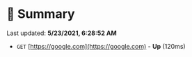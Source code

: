 # 📖 Summary
Last updated: **5/23/2021, 6:28:52 AM**

- `GET` [https://google.com](https://google.com) - **Up** (120ms)
